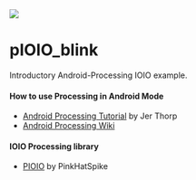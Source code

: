 <img src="http://work.scottis.me/wp-content/uploads/2014/01/SRscan1.jpg" />

pIOIO_blink
===========

Introductory Android-Processing IOIO example.

#### How to use Processing in Android Mode
   * <a href="http://processing.org/tutorials/android/">Android Processing Tutorial</a> by Jer Thorp
   * <a href="http://wiki.processing.org/w/Android">Android Processing Wiki</a>

#### IOIO Processing library
  * <a href="https://github.com/PinkHatSpike/pioio">PIOIO</a> by PinkHatSpike
